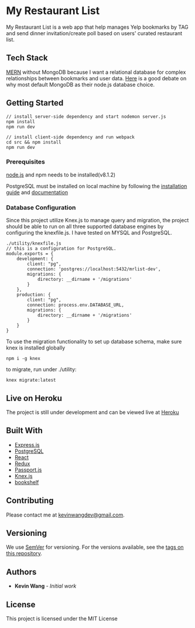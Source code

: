 # My Restaurant List

My Restaurant List is a web app that help manages Yelp bookmarks by TAG and send dinner invitation/create poll based on users' curated restaurant list.

## Tech Stack
[MERN](https://medium.com/@bryantheastronaut/react-getting-started-the-mern-stack-tutorial-feat-es6-de1a2886be50) without MongoDB because I want a relational database for complex relationships between bookmarks and user data.
[Here](https://www.reddit.com/r/node/comments/2vn542/why_everybody_uses_nodejs_with_mongodb/) is a good debate on why most default MongoDB as their node.js database choice.
## Getting Started
```
// install server-side dependency and start nodemon server.js
npm install
npm run dev

// install client-side dependency and run webpack
cd src && npm install
npm run dev
```

### Prerequisites

[node.js](https://nodejs.org/en/) and npm needs to be installed(v8.1.2)

PostgreSQL must be installed on local machine by following the [installation guide](https://www.postgresql.org/download/) and [documentation](https://www.postgresql.org/docs/10/static/tutorial-install.html)

### Database Configuration

Since this project utilize Knex.js to manage query and migration, the project should be able to run on all three supported database engines by configuring the knexfile.js.
I have tested on MYSQL and PostgreSQL.

```
./utility/knexfile.js
// this is a configuration for PostgreSQL. 
module.exports = {
    development: {
        client: "pg",
        connection: 'postgres://localhost:5432/mrlist-dev',
        migrations: {
            directory: __dirname + '/migrations'
        }
    },
    production: {
        client: "pg",
        connection: process.env.DATABASE_URL,
        migrations: {
            directory: __dirname + '/migrations'
        }
    }
}
```

To use the migration functionality to set up database schema, make sure knex is installed globally

```
npm i -g knex
```

to migrate, run under ./utility:
```
knex migrate:latest
```

## Live on Heroku

The project is still under development and can be viewed live at [Heroku](https://mrlist-app.herokuapp.com/)

## Built With

* [Express.js](https://github.com/expressjs) 
* [PostgreSQL](https://www.postgresql.org/) 
* [React](https://github.com/facebook/react) 
* [Redux](https://github.com/reactjs/redux/tree/master/logo) 
* [Passport.js](https://github.com/jaredhanson/passport) 
* [Knex.js](https://github.com/tgriesser/knex) 
* [bookshelf](https://github.com/bookshelf/bookshelf)

## Contributing

Please contact me at [kevinwangdev@gmail.com](mailto:kevinwangdev@gmail.com).

## Versioning

We use [SemVer](http://semver.org/) for versioning. For the versions available, see the [tags on this repository](https://github.com/your/project/tags). 

## Authors

* **Kevin Wang** - *Initial work*

## License

This project is licensed under the MIT License

